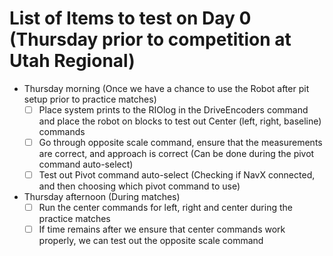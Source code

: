 # List of Items to test on Day 0 (Thursday prior to competition at Utah Regional)

- Thursday morning (Once we have a chance to use the Robot after pit setup prior to practice matches)
  - [ ] Place system prints to the RIOlog in the DriveEncoders command and place the robot on blocks to test out Center (left, right, baseline) commands
  - [ ] Go through opposite scale command, ensure that the measurements are correct, and approach is correct (Can be done during the pivot command auto-select)
  - [ ] Test out Pivot command auto-select (Checking if NavX connected, and then choosing which pivot command to use)
  
- Thursday afternoon (During matches)
  - [ ] Run the center commands for left, right and center during the practice matches
  - [ ] If time remains after we ensure that center commands work properly, we can test out the opposite scale command

